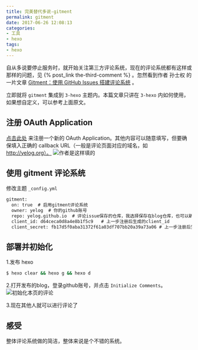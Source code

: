 ```yaml
---
title: 完美替代多说-gitment
permalink: gitment
date: 2017-06-26 12:08:13
categories:
- 工具
- hexo
tags:
- hexo
---
```

自从多说要停止服务时，就开始关注第三方评论系统，现在的评论系统都有这样或那样的问题，见 {% post_link the-third-comment %} 。忽然看到作者 孙士权 的一片文章 [Gitment：使用 GitHub Issues 搭建评论系统](https://imsun.net/posts/gitment-introduction/) 。

立即就将 `gitment` 集成到 `3-hexo` 主题内。本篇文章只讲在 `3-hexo` 内如何使用，如果想自定义，可以参考上面原文。

## 注册 OAuth Application
[点击此处](https://github.com/settings/applications/new) 来注册一个新的 OAuth Application。其他内容可以随意填写，但要确保填入正确的 callback URL（一般是评论页面对应的域名，如 http://yelog.org）。
![作者是这样填的](http://img.xiangzhangshugongyi.com/FsumVHpCC4h5JxRNg0TiKlMf0b1Y.png)

## 使用 gitment 评论系统
修改主题 `_config.yml`
```xml
gitment:
  on: true  # 启用gitment评论系统
  owner: yelog  # 你的github账号
  repo: yelog.github.io  # 评论issue保存的仓库，我选择保存在blog仓库，也可以新建一个仓库
  client_id: d64ceca0d8a4e8b1f5c9   # 上一步注册后生成的client_id
  client_secret: fb17d5f0aba31372f61a03df707bb20a39a73a06 # 上一步注册后生成的client_secret
```

## 部署并初始化
1.发布 hexo
```bash
$ hexo clear && hexo g && hexo d
```
2.打开发布的blog，登录github账号，并点击 `Initialize Comments`。
![初始化本页的评论](http://img.xiangzhangshugongyi.com/FnO9sHY-eFVXwnLplwsP9NRvityH.png)

3.现在其他人就可以进行评论了

## 感受
整体评论系统做的简洁，整体来说是个不错的系统。
